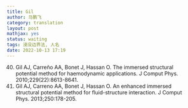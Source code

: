 ```yaml
---
title: Gil
author: 马鹏飞
category: translation
layout: post
mathjax: yes
status: waiting
tags: 浸没边界法, 人名
date: 2022-10-13 17:19
---
```


40. Gil AJ, Carreño AA, Bonet J, Hassan O. The immersed structural potential method for haemodynamic applications. J Comput Phys.
2010;229(22):8613-8641.
41. Gil AJ, Carreno AA, Bonet J, Hassan O. An enhanced immersed structural potential method for fluid-structure interaction. J Comput Phys.
2013;250:178-205.